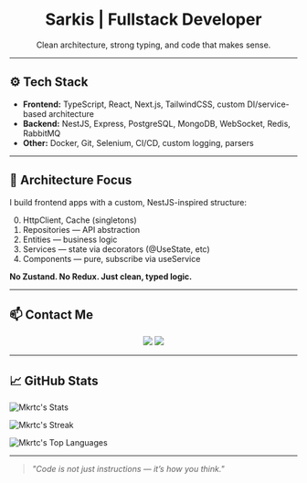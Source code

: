 <h1 align="center">Sarkis | Fullstack Developer</h1>
<p align="center">
  Clean architecture, strong typing, and code that makes sense.
</p>

---

## ⚙️ Tech Stack

- **Frontend:** TypeScript, React, Next.js, TailwindCSS, custom DI/service-based architecture
- **Backend:** NestJS, Express, PostgreSQL, MongoDB, WebSocket, Redis, RabbitMQ
- **Other:** Docker, Git, Selenium, CI/CD, custom logging, parsers

---

## 🧠 Architecture Focus

I build frontend apps with a custom, NestJS-inspired structure:

0. HttpClient, Cache (singletons)
1. Repositories — API abstraction
2. Entities — business logic
3. Services — state via decorators (@UseState, etc)
4. Components — pure, subscribe via useService

**No Zustand. No Redux. Just clean, typed logic.**

---

## 📫 Contact Me

<p align="center">
  <a href="https://t.me/YOUR_USERNAME"><img src="https://img.shields.io/badge/Telegram-2CA5E0?style=for-the-badge&logo=telegram&logoColor=white" /></a>
  <a href="mailto:your@email.com"><img src="https://img.shields.io/badge/Email-D14836?style=for-the-badge&logo=gmail&logoColor=white" /></a>
</p>

---

## 📈 GitHub Stats

![Mkrtc's Stats](https://github-readme-stats.vercel.app/api?username=Mkrtc&theme=default&show_icons=true&hide_border=true&count_private=true)

![Mkrtc's Streak](https://github-readme-streak-stats.herokuapp.com/?user=Mkrtc&theme=default&hide_border=true)

![Mkrtc's Top Languages](https://github-readme-stats.vercel.app/api/top-langs/?username=Mkrtc&theme=default&show_icons=true&hide_border=true&layout=compact)

---

> *"Code is not just instructions — it’s how you think."*
